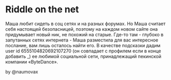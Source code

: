 # Riddle on the net

Маша любит сидеть в соц сетях и на разных форумах. Но Маша считает себя настоящей безопасницей, поэтому на каждом новом сайте она придумывает новый ник, не похожий на старые. Где-то там - глубоко в запутанных сетях интернета - Маша разместила для вас интересное послание, вам лишь осталось найти его.
В качестве подсказки дадим user id 6555104820692107270 (он совпадает с профилем если в конце добавить _) ее любимой социальной сети, принадлежащий пекинской компании «ByteDance».

by @naumovax
